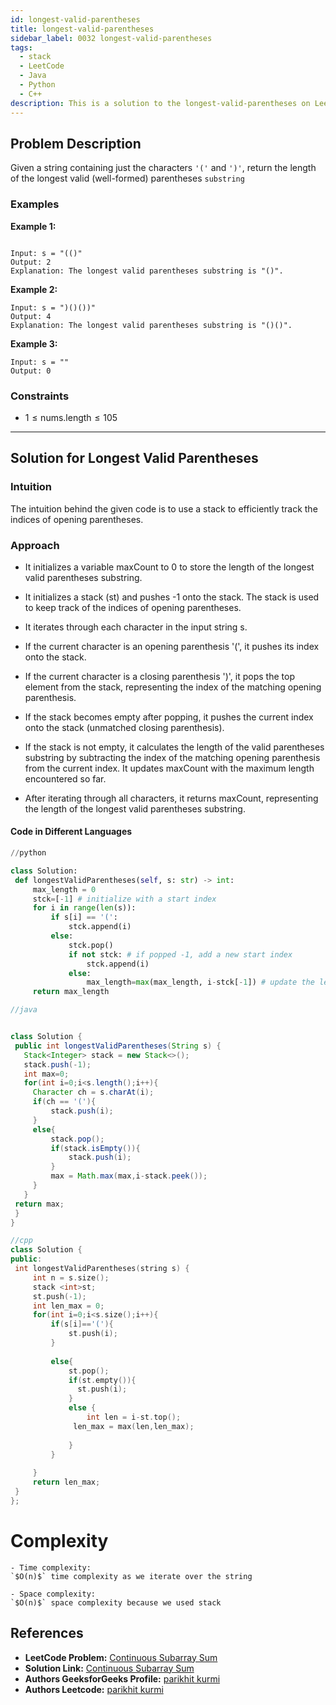 ```yaml
---
id: longest-valid-parentheses
title: longest-valid-parentheses
sidebar_label: 0032 longest-valid-parentheses
tags:
  - stack 
  - LeetCode
  - Java
  - Python
  - C++
description: This is a solution to the longest-valid-parentheses on LeetCode
---
```


## Problem Description

Given a string containing just the characters `'('` and `')'`, return the length of the longest valid (well-formed) parentheses
`substring`


### Examples

**Example 1:**

```

Input: s = "(()"
Output: 2
Explanation: The longest valid parentheses substring is "()".

```

**Example 2:**


```
Input: s = ")()())"
Output: 4
Explanation: The longest valid parentheses substring is "()()".
```

**Example 3:**


```
Input: s = ""
Output: 0
```


### Constraints

-  $1 \leq \text{nums.length} \leq  105$


---

## Solution for  Longest Valid Parentheses


### Intuition

The intuition behind the given code is to use a stack to efficiently track the indices of opening parentheses.


### Approach


   - It initializes a variable maxCount to 0 to store the length of the longest valid parentheses substring.

   - It initializes a stack (st) and pushes -1 onto the stack. The stack is used to keep track of the indices of opening parentheses.

   - It iterates through each character in the input string s.

   - If the current character is an opening parenthesis '(', it pushes its index onto the stack.

   - If the current character is a closing parenthesis ')', it pops the top element from the stack, representing the index of the matching opening parenthesis.

   - If the stack becomes empty after popping, it pushes the current index onto the stack (unmatched closing parenthesis).

   - If the stack is not empty, it calculates the length of the valid parentheses substring by subtracting the index of the matching opening parenthesis from the current index. It updates maxCount with the maximum length encountered so far.

   - After iterating through all characters, it returns maxCount, representing the length of the longest valid parentheses substring.





#### Code in Different Languages

<Tabs>
  <TabItem value="Python" label="Python">
  <SolutionAuthor name="@parikhitkurmi"/>
    
   ```python
//python

class Solution:
    def longestValidParentheses(self, s: str) -> int:
        max_length = 0
        stck=[-1] # initialize with a start index
        for i in range(len(s)):
            if s[i] == '(':
                stck.append(i)
            else:
                stck.pop()
                if not stck: # if popped -1, add a new start index
                    stck.append(i)
                else:
                    max_length=max(max_length, i-stck[-1]) # update the length of the valid substring
        return max_length
```
  </TabItem>
  <TabItem value="Java" label="Java">
  <SolutionAuthor name="@parikhitkurmi"/>

   ```java
//java


class Solution {
    public int longestValidParentheses(String s) {
      Stack<Integer> stack = new Stack<>();
      stack.push(-1);
      int max=0;
      for(int i=0;i<s.length();i++){
        Character ch = s.charAt(i);
        if(ch == '('){
            stack.push(i);
        }
        else{
            stack.pop();
            if(stack.isEmpty()){
                stack.push(i);
            }
            max = Math.max(max,i-stack.peek());
        }
      }
    return max;
    }
}

```
</TabItem>
<TabItem value="C++" label="C++">
<SolutionAuthor name="@parikhitkurmi"/>

   ```cpp
//cpp
class Solution {
public:
    int longestValidParentheses(string s) {
        int n = s.size();
        stack <int>st;
        st.push(-1);
        int len_max = 0;
        for(int i=0;i<s.size();i++){
            if(s[i]=='('){
                st.push(i);
            }
            
            else{
                st.pop();
                if(st.empty()){
                  st.push(i);
                }
                else {
                    int len = i-st.top();
                 len_max = max(len,len_max);
                   
                }
            }
            
        }
        return len_max;
    }
};

```

  </TabItem>
</Tabs>


# Complexity

    - Time complexity:
    `$O(n)$` time complexity as we iterate over the string

    - Space complexity:
    `$O(n)$` space complexity because we used stack
## References

- **LeetCode Problem:** [Continuous Subarray Sum](https://leetcode.com/problems/longest-valid-parentheses/)
- **Solution Link:** [Continuous Subarray Sum](https://leetcode.com/problems/longest-valid-parentheses/submissions/)
- **Authors GeeksforGeeks Profile:** [parikhit kurmi](https://www.geeksforgeeks.org/user/sololeveler673/)
- **Authors Leetcode:** [parikhit kurmi](https://leetcode.com/u/parikhitkurmi14/)